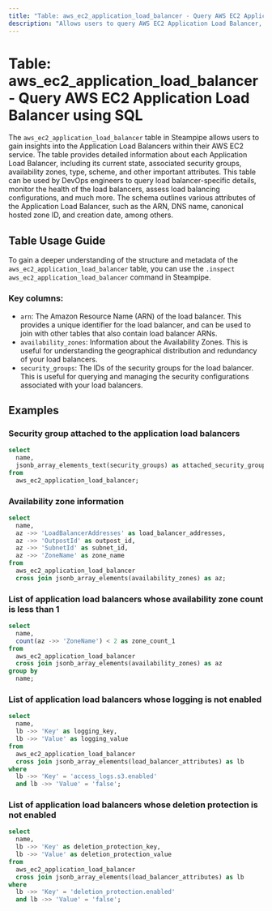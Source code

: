 ```yaml
---
title: "Table: aws_ec2_application_load_balancer - Query AWS EC2 Application Load Balancer using SQL"
description: "Allows users to query AWS EC2 Application Load Balancer, providing detailed information about each load balancer within an AWS account. This includes its current state, availability zones, security groups, and other important attributes."
---
```


# Table: aws_ec2_application_load_balancer - Query AWS EC2 Application Load Balancer using SQL

The `aws_ec2_application_load_balancer` table in Steampipe allows users to gain insights into the Application Load Balancers within their AWS EC2 service. The table provides detailed information about each Application Load Balancer, including its current state, associated security groups, availability zones, type, scheme, and other important attributes. This table can be used by DevOps engineers to query load balancer-specific details, monitor the health of the load balancers, assess load balancing configurations, and much more. The schema outlines various attributes of the Application Load Balancer, such as the ARN, DNS name, canonical hosted zone ID, and creation date, among others.

## Table Usage Guide

To gain a deeper understanding of the structure and metadata of the `aws_ec2_application_load_balancer` table, you can use the `.inspect aws_ec2_application_load_balancer` command in Steampipe.

### Key columns:

- `arn`: The Amazon Resource Name (ARN) of the load balancer. This provides a unique identifier for the load balancer, and can be used to join with other tables that also contain load balancer ARNs.
- `availability_zones`: Information about the Availability Zones. This is useful for understanding the geographical distribution and redundancy of your load balancers.
- `security_groups`: The IDs of the security groups for the load balancer. This is useful for querying and managing the security configurations associated with your load balancers.

## Examples

### Security group attached to the application load balancers

```sql
select
  name,
  jsonb_array_elements_text(security_groups) as attached_security_group
from
  aws_ec2_application_load_balancer;
```


### Availability zone information

```sql
select
  name,
  az ->> 'LoadBalancerAddresses' as load_balancer_addresses,
  az ->> 'OutpostId' as outpost_id,
  az ->> 'SubnetId' as subnet_id,
  az ->> 'ZoneName' as zone_name
from
  aws_ec2_application_load_balancer
  cross join jsonb_array_elements(availability_zones) as az;
```


### List of application load balancers whose availability zone count is less than 1

```sql
select
  name,
  count(az ->> 'ZoneName') < 2 as zone_count_1
from
  aws_ec2_application_load_balancer
  cross join jsonb_array_elements(availability_zones) as az
group by
  name;
```


### List of application load balancers whose logging is not enabled

```sql
select
  name,
  lb ->> 'Key' as logging_key,
  lb ->> 'Value' as logging_value
from
  aws_ec2_application_load_balancer
  cross join jsonb_array_elements(load_balancer_attributes) as lb
where
  lb ->> 'Key' = 'access_logs.s3.enabled'
  and lb ->> 'Value' = 'false';
```


### List of application load balancers whose deletion protection is not enabled

```sql
select
  name,
  lb ->> 'Key' as deletion_protection_key,
  lb ->> 'Value' as deletion_protection_value
from
  aws_ec2_application_load_balancer
  cross join jsonb_array_elements(load_balancer_attributes) as lb
where
  lb ->> 'Key' = 'deletion_protection.enabled'
  and lb ->> 'Value' = 'false';
```
